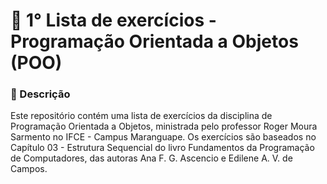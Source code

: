 # 📌 1° Lista de exercícios - Programação Orientada a Objetos (POO)
### 📘 Descrição   
Este repositório contém uma lista de exercícios da disciplina de Programação Orientada a Objetos, ministrada pelo professor Roger Moura Sarmento no IFCE - Campus Maranguape. Os exercícios são baseados no Capítulo 03 - Estrutura Sequencial do livro Fundamentos da Programação de Computadores, das autoras Ana F. G. Ascencio e Edilene A. V. de Campos. 

### 
